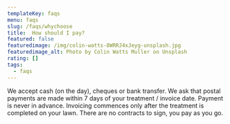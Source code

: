```yaml
---
templateKey: faqs
menu: faqs
slug: /faqs/whychoose
title:  How should I pay?
featured: false
featuredimage: /img/colin-watts-8WRRJ4xJeyg-unsplash.jpg
featuredimage_alt: Photo by Colin Watts Muller on Unsplash
rating: []
tags:
  - faqs
---
```


We accept cash (on the day), cheques or bank transfer. We ask that postal payments are made within 7 days of your treatment / invoice date.  Payment is never in advance. Invoicing commences only after the treatment is completed on your lawn. There are no contracts to sign, you pay as you go.